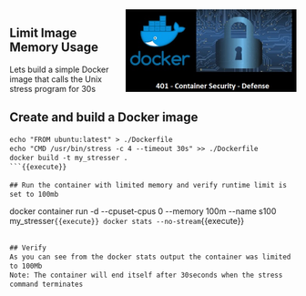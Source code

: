 <img align="right" src="./assets/docker_defense_pic_v1.jpg" width="300">

## Limit Image Memory Usage

Lets build a simple Docker image that calls the Unix stress program for 30s

## Create and build a Docker image
```
echo "FROM ubuntu:latest" > ./Dockerfile
echo "CMD /usr/bin/stress -c 4 --timeout 30s" >> ./Dockerfile
docker build -t my_stresser .
```{{execute}}

## Run the container with limited memory and verify runtime limit is set to 100mb

```
docker container run -d --cpuset-cpus 0 --memory 100m --name s100 my_stresser`{{execute}}
docker stats --no-stream`{{execute}}
```{{execute}}

## Verify
As you can see from the docker stats output the container was limited to 100Mb
Note: The container will end itself after 30seconds when the stress command terminates


